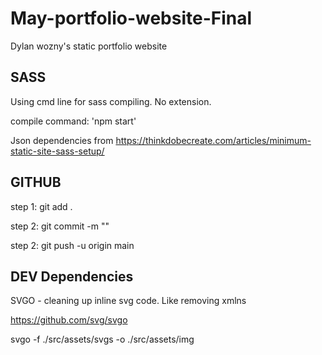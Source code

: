 # May-portfolio-website-Final

Dylan wozny's static portfolio website

## SASS

Using cmd line for sass compiling. No extension.

compile command: 'npm start'

Json dependencies from https://thinkdobecreate.com/articles/minimum-static-site-sass-setup/

## GITHUB

step 1: git add .

step 2: git commit -m ""

step 2: git push -u origin main

## DEV Dependencies

SVGO - cleaning up inline svg code. Like removing xmlns

https://github.com/svg/svgo

svgo -f ./src/assets/svgs -o ./src/assets/img
